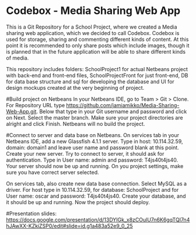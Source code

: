 # Codebox - Media Sharing Web App
This is a Git Repository for a School Project, where we created a Media sharing web application, which we decided to call Codebox.
Codebox is used for storage, sharing and commenting different kinds of content. At this point it is recommended to only share posts which include images, though it is planned that in the future application will be able to share different kinds of media.

This repository includes folders: SchoolProject1 for actual Netbeans project with back-end and front-end files, SchoolProjectFront for just front-end, DB for data base structure and sql for developing the database and UI for design mockups created at the very beginning of project.

#Build project on Netbeans
In your Netbeans IDE, go to Team > Git > Clone. For Repository URL type https://github.com/jamiamikko/Media-Sharing-Web-App.git. Below that type in your Git username and password and click on Next. Select the master branch. Make sure your project directories are alright and click Finish. Netbeans will no build the project.

#Connect to server and data base on Netbeans.
On services tab in your Netbeans IDE, add a new Glassfish 4.1.1 server. Type in host: 10.114.32.59, domain: domain1 and leave user name and password blank at this point. Create your new server. Try to connect to server, it should ask for authentication. Type in User name: admin and password: T4js40t4js40. Your server should now be up and running. On you project settings, make sure you have correct server selected.

On services tab, also create new data base connection. Select MySQL as a driver. For host type in 10.114.32.59, for database: SchoolProject and for User name: oscar and password: T4js40t4js40. Create your database, and it should be up and running. Now the project should deploy.

#Presentation slides:
https://docs.google.com/presentation/d/13DYIGk_x8zCOulU7n6K6gqTQI7n4hJAwXX-KZkiZSP0/edit#slide=id.g1a483a52e9_0_25
